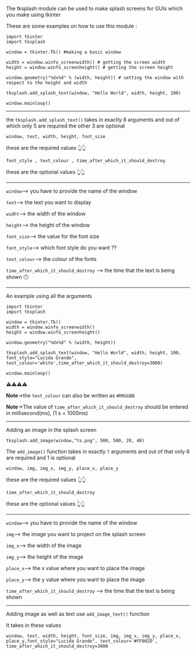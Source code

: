 The tksplash module can be used to make splash screens for GUIs which you make using tkinter 

These are some examples on how to use this module :

```
import tkinter
import tksplash

window = tkinter.Tk() #making a basic window 

width = window.winfo_screenwidth() # getting the screen width
height = window.winfo_screenheight() # getting the screen height
 
window.geometry("%dx%d" % (width, height)) # setting the window with respect to the height and width

tksplash.add_splash_text(window, "Hello World", width, height, 100)

window.mainloop()
````

______________
the `tksplash.add_splash_text()` takes in exactly 8 arguments and out of which only 5 are required the other 3 are
optional 

`window, text, width, height, font_size`

these are the required values 👆👆

`font_style , text_colour , time_after_which_it_should_destroy`

these are the optional values 👆👆
___
`window`--> you have to provide the name of the window 

`text`--> the text you want to display 

`widht`--> the width of the window

`height`--> the height of the window

`font_size`--> the value for the font size 

`font_style`--> which font style do you want ?? 

`text_colour`--> the colour of the fonts 

`time_after_which_it_should_destroy` --> the time that the text is being shown 🕛

_________________________

An example using all the arguments

```
import tkinter
import tksplash

window = tkinter.Tk()
width = window.winfo_screenwidth()
height = window.winfo_screenheight()

window.geometry("%dx%d" % (width, height))

tksplash.add_splash_text(window, "Hello World", width, height, 100, font_style="Lucida Grande", text_colour='white',time_after_which_it_should_destroy=3000)

window.mainloop()
```

⚠⚠⚠⚠

**Note**->the `text_colour` can also be written as `#RRGGBB` 

**Note**->The value of `time_after_which_it_should_destroy` should be entered in millisecond(ms), (1 s = 1000ms) 


------

Adding an image in the splash screen 

`tksplash.add_image(window,"ts.png", 500, 500, 20, 40)`

The `add_image()` function takes in exactly `7` arguments and out of that only 6 are required and 1 is optional 

`window, img, img_x, img_y, place_x, place_y`

these are the required values 👆👆

`time_after_which_it_should_destroy`

these are the optional values 👆👆

___
`window`--> you have to provide the name of the window 

`img`--> the image you want to project on the splash screen 

`img_x`--> the width of the image 

`img_y`--> the height of the image 

`place_x`--> the x value where you want to place the image

`place_y`--> the y value where you want to place the image

`time_after_which_it_should_destroy` --> the time that the text is being shown 

_________________________

Adding  image as well as text use `add_image_text()` function 

It takes in these values 

`window, text, width, height, font_size, img, img_x, img_y, place_x, place_y,font_style="Lucida Grande", text_colour='#FF002D', time_after_which_it_should_destroy=3000`





